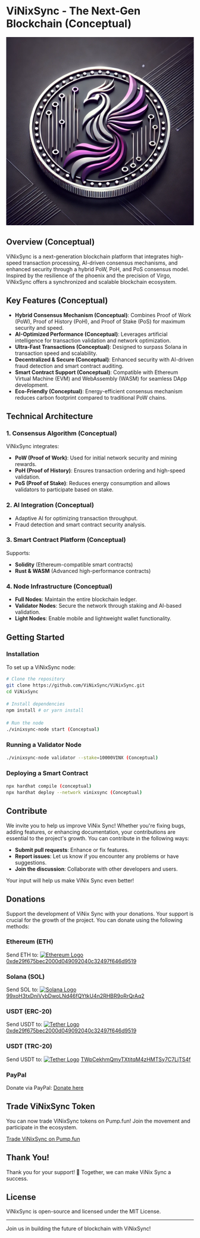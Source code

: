 # ViNixSync - The Next-Gen Blockchain (Conceptual)

![ViNixSync Logo](https://raw.githubusercontent.com/soden46/ViNixSync/refs/heads/main/media/ViNixSync.webp)

## Overview (Conceptual)
ViNixSync is a next-generation blockchain platform that integrates high-speed transaction processing, AI-driven consensus mechanisms, and enhanced security through a hybrid PoW, PoH, and PoS consensus model. Inspired by the resilience of the phoenix and the precision of Virgo, ViNixSync offers a synchronized and scalable blockchain ecosystem.

## Key Features (Conceptual)
- **Hybrid Consensus Mechanism (Conceptual)**: Combines Proof of Work (PoW), Proof of History (PoH), and Proof of Stake (PoS) for maximum security and speed.
- **AI-Optimized Performance (Conceptual)**: Leverages artificial intelligence for transaction validation and network optimization.
- **Ultra-Fast Transactions (Conceptual)**: Designed to surpass Solana in transaction speed and scalability.
- **Decentralized & Secure (Conceptual)**: Enhanced security with AI-driven fraud detection and smart contract auditing.
- **Smart Contract Support (Conceptual)**: Compatible with Ethereum Virtual Machine (EVM) and WebAssembly (WASM) for seamless DApp development.
- **Eco-Friendly (Conceptual)**: Energy-efficient consensus mechanism reduces carbon footprint compared to traditional PoW chains.

## Technical Architecture
### 1. **Consensus Algorithm (Conceptual)**
ViNixSync integrates:
- **PoW (Proof of Work)**: Used for initial network security and mining rewards.
- **PoH (Proof of History)**: Ensures transaction ordering and high-speed validation.
- **PoS (Proof of Stake)**: Reduces energy consumption and allows validators to participate based on stake.

### 2. **AI Integration (Conceptual)**
- Adaptive AI for optimizing transaction throughput.
- Fraud detection and smart contract security analysis.

### 3. **Smart Contract Platform (Conceptual)**
Supports:
- **Solidity** (Ethereum-compatible smart contracts)
- **Rust & WASM** (Advanced high-performance contracts)

### 4. **Node Infrastructure (Conceptual)**
- **Full Nodes**: Maintain the entire blockchain ledger.
- **Validator Nodes**: Secure the network through staking and AI-based validation.
- **Light Nodes**: Enable mobile and lightweight wallet functionality.

## Getting Started
### Installation
To set up a ViNixSync node:
```sh
# Clone the repository
git clone https://github.com/ViNixSync/ViNixSync.git
cd ViNixSync

# Install dependencies
npm install # or yarn install

# Run the node
./vinixsync-node start (Conceptual)
```

### Running a Validator Node
```sh
./vinixsync-node validator --stake=10000VINX (Conceptual)
```

### Deploying a Smart Contract
```sh
npx hardhat compile (conceptual)
npx hardhat deploy --network vinixsync (Conceptual)
```

## Contribute

We invite you to help us improve ViNix Sync! Whether you're fixing bugs, adding features, or enhancing documentation, your contributions are essential to the project's growth. You can contribute in the following ways:

- **Submit pull requests**: Enhance or fix features.
- **Report issues**: Let us know if you encounter any problems or have suggestions.
- **Join the discussion**: Collaborate with other developers and users.

Your input will help us make ViNix Sync even better!

## Donations

Support the development of ViNix Sync with your donations. Your support is crucial for the growth of the project. You can donate using the following methods:

### Ethereum (ETH)
Send ETH to: [![Ethereum Logo](https://cryptologos.cc/logos/ethereum-eth-logo.png)](ethereum:0xde29f675bec2000d049092040c32497f646d9519) [0xde29f675bec2000d049092040c32497f646d9519](ethereum:0xde29f675bec2000d049092040c32497f646d9519)

### Solana (SOL)
Send SOL to: [![Solana Logo](https://cryptologos.cc/logos/solana-sol-logo.png)](solana:99xoH3txDniVybDwoLNd46fQYtkU4n2RHBR9oRrQrAq2) [99xoH3txDniVybDwoLNd46fQYtkU4n2RHBR9oRrQrAq2](solana:99xoH3txDniVybDwoLNd46fQYtkU4n2RHBR9oRrQrAq2)

### USDT (ERC-20)
Send USDT to: [![Tether Logo](https://cryptologos.cc/logos/tether-usdt-logo.png)](ethereum:0xde29f675bec2000d049092040c32497f646d9519) [0xde29f675bec2000d049092040c32497f646d9519](ethereum:0xde29f675bec2000d049092040c32497f646d9519)

### USDT (TRC-20)
Send USDT to: [![Tether Logo](https://cryptologos.cc/logos/tether-usdt-logo.png)](tron:TWpCekhmQmyTXtjtqM4zHMTSy7C7LjTS4f) [TWpCekhmQmyTXtjtqM4zHMTSy7C7LjTS4f](tron:TWpCekhmQmyTXtjtqM4zHMTSy7C7LjTS4f)


### PayPal
Donate via PayPal: [Donate here](https://www.paypal.com/donate?business=your_email@example.com)

## Trade ViNixSync Token

You can now trade ViNixSync tokens on Pump.fun! Join the movement and participate in the ecosystem.

[Trade ViNixSync on Pump.fun](https://pump.fun/coin/2EtbcXu1vUheup45aLVm1CAHLDpzbrebAwtAHNPYpump)

## Thank You!

Thank you for your support! 🚀 Together, we can make ViNix Sync a success.

## License
ViNixSync is open-source and licensed under the MIT License.

---

Join us in building the future of blockchain with ViNixSync!
